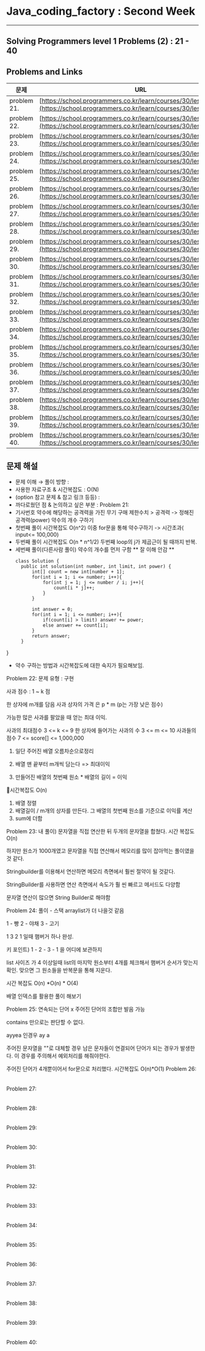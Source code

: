 # Java_coding_factory : Second Week

---

## Solving Programmers level 1 Problems (2) : 21 - 40
## Problems and Links

| 문제  | URL |
| --- | --- |
| problem 21. | [https://school.programmers.co.kr/learn/courses/30/lessons/136798](https://school.programmers.co.kr/learn/courses/30/lessons/136798) |
| problem 22. | [https://school.programmers.co.kr/learn/courses/30/lessons/135808](https://school.programmers.co.kr/learn/courses/30/lessons/135808) |
| problem 23. | [https://school.programmers.co.kr/learn/courses/30/lessons/134240](https://school.programmers.co.kr/learn/courses/30/lessons/134240) |
| problem 24. | [https://school.programmers.co.kr/learn/courses/30/lessons/133502](https://school.programmers.co.kr/learn/courses/30/lessons/133502) |
| problem 25. | [https://school.programmers.co.kr/learn/courses/30/lessons/133499](https://school.programmers.co.kr/learn/courses/30/lessons/133499) |
| problem 26. | [https://school.programmers.co.kr/learn/courses/30/lessons/132267](https://school.programmers.co.kr/learn/courses/30/lessons/132267) |
| problem 27. | [https://school.programmers.co.kr/learn/courses/30/lessons/131705](https://school.programmers.co.kr/learn/courses/30/lessons/131705) |
| problem 28. | [https://school.programmers.co.kr/learn/courses/30/lessons/131128](https://school.programmers.co.kr/learn/courses/30/lessons/131128) |
| problem 29. | [https://school.programmers.co.kr/learn/courses/30/lessons/118666](https://school.programmers.co.kr/learn/courses/30/lessons/118666) |
| problem 30. | [https://school.programmers.co.kr/learn/courses/30/lessons/92334](https://school.programmers.co.kr/learn/courses/30/lessons/92334) |
| problem 31. | [https://school.programmers.co.kr/learn/courses/30/lessons/87389](https://school.programmers.co.kr/learn/courses/30/lessons/87389) |
| problem 32. | [https://school.programmers.co.kr/learn/courses/30/lessons/86491](https://school.programmers.co.kr/learn/courses/30/lessons/86491) |
| problem 33. | [https://school.programmers.co.kr/learn/courses/30/lessons/86051](https://school.programmers.co.kr/learn/courses/30/lessons/86051) |
| problem 34. | [https://school.programmers.co.kr/learn/courses/30/lessons/82612](https://school.programmers.co.kr/learn/courses/30/lessons/82612) |
| problem 35. | [https://school.programmers.co.kr/learn/courses/30/lessons/81301](https://school.programmers.co.kr/learn/courses/30/lessons/81301) |
| problem 36. | [https://school.programmers.co.kr/learn/courses/30/lessons/77884](https://school.programmers.co.kr/learn/courses/30/lessons/77884) |
| problem 37. | [https://school.programmers.co.kr/learn/courses/30/lessons/77484](https://school.programmers.co.kr/learn/courses/30/lessons/77484) |
| problem 38. | [https://school.programmers.co.kr/learn/courses/30/lessons/76501](https://school.programmers.co.kr/learn/courses/30/lessons/76501) |
| problem 39. | [https://school.programmers.co.kr/learn/courses/30/lessons/72410](https://school.programmers.co.kr/learn/courses/30/lessons/72410) |
| problem 40. | [https://school.programmers.co.kr/learn/courses/30/lessons/70128](https://school.programmers.co.kr/learn/courses/30/lessons/70128) |

## 문제 해설
- 문제 이해 → 풀이 방향 :
- 사용한 자료구조 & 시간복잡도 : O(N)
- (option 참고 문제 & 참고 링크 등등) :
- 까다로웠던 점 & 논의하고 싶은 부분 :
Problem 21: 
- 기사번호 약수에 해당하는 공격력을 가진 무기 구매
  제한수치 > 공격력 -> 정해진 공격력(power)
  약수의 개수 구하기
- 첫번째 풀이 시간복잡도 O(n^2) 
  이중 for문을 통해 약수구하기 -> 시간초과( input<= 100,000)
- 두번째 풀이 시간복잡도 O(n * n^1/2)
  두번째 loop의 j가 제곱근이 될 때까지 반복.
- 세번째 풀이(다른사람 풀이)
  약수의 개수를 먼저 구함 ** 잘 이해 안감 **
  ```
  class Solution {
    public int solution(int number, int limit, int power) {
        int[] count = new int[number + 1];
        for(int i = 1; i <= number; i++){
            for(int j = 1; j <= number / i; j++){
                count[i * j]++;
            }
        }
        
        int answer = 0;
        for(int i = 1; i <= number; i++){
            if(count[i] > limit) answer += power;
            else answer += count[i];
        }
        return answer;
    }
}
  
- 약수 구하는 방법과 시간복잡도에 대한 숙지가 필요해보임.

Problem 22: 
문제 유형 : 구현

사과 점수 : 1 ~ k 점

한 상자에 m개를 담음
사과 상자의 가격 은 p * m (p는 가장 낮은 점수)

가능한 많은 사과를 팔았을 때 얻는 최대 이익.

사과의 최대점수 3 <= k <= 9
한 상자에 들어가는 사과의 수 3 <= m <= 10
사과들의 점수 7 <= score[] <=  1,000,000

1) 일단 주어진 배열 오름차순으로정리

2) 배열 맨 끝부터 m개씩 담는다 => 최대이익

3) 만들어진 배열의 첫번째 원소 * 배열의 길이 = 이익

시간복잡도 O(n)

1) 배열 정렬
2) 배열길이 / m개의 상자를 만든다. 그 배열의 첫번째 원소를 기준으로 이익률 계산
3) sum에 더함
   
Problem 23: 
내 풀이) 
문자열을 직접 연산한 뒤 두개의 문자열을 합쳤다.
시간 복잡도 O(n)

하지만 원소가 1000개였고 문자열을 직접 연산해서 메모리를 많이 잡아먹는 풀이였을것 같다. 

Stringbuilder를 이용해서 연산하면 메모리 측면에서 훨씬 절약이 될 것같다. 

StringBuilder를 사용하면 연산 측면에서 속도가 훨 씬 빠르고 메서드도 다양함


문자열 연산이 많으면 String Builder로 해야함

Problem 24: 
풀이 - 스택 
arraylist가 더 나을것 같음

1 - 빵 
2 - 야채
3 - 고기

1
3
2
1
일때 햄버거 하나 완성.

키 포인트) 1 - 2 - 3 - 1 을 어디에 보관하지

list 사이즈 가 4 이상일때 list의 마지막 원소부터 4개를 체크해서 햄버거 순서가 맞는지 확인. 
맞으면 그 원소들을 반복문을 통해 지운다. 

시간 복잡도 O(n) *O(n) * O(4)

배열 인덱스를 활용한 풀이 해보기

Problem 25: 
연속되는 단어 x 
주어진 단어의 조합만 발음 가능

contains 만으로는 판단할 수 없다.

ayyea 인경우 ay a

주어진 문자열을 ""로 대체할 경우 남은 문자들이 연결되어 단어가 되는 경우가 발생한다. 
이 경우를 주의해서 예외처리를 해줘야한다.

주어진 단어가 4개뿐이어서 for문으로 처리했다.
시간복잡도 O(n)*O(1)
Problem 26: 
<br />
<br />
<br />
Problem 27: 
<br />
<br />
<br />
Problem 28: 
<br />
<br />
<br />
Problem 29: 
<br />
<br />
<br />
Problem 30: 
<br />
<br />
<br />
Problem 31: 
<br />
<br />
<br />
Problem 32: 
<br />
<br />
<br />
Problem 33: 
<br />
<br />
<br />
Problem 34: 
<br />
<br />
<br />
Problem 35: 
<br />
<br />
<br />
Problem 36: 
<br />
<br />
<br />
Problem 37: 
<br />
<br />
<br />
Problem 38: 
<br />
<br />
<br />
Problem 39: 
<br />
<br />
<br />
Problem 40: 
<br />
<br />
<br />
